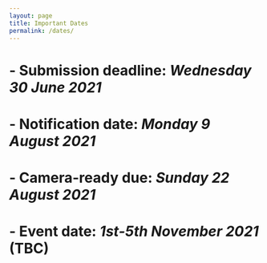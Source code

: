 ```yaml
---
layout: page
title: Important Dates
permalink: /dates/
---
```


# - **Submission deadline:**	*Wednesday 30 June 2021*
# - **Notification date:**	*Monday 9 August 2021*
# - **Camera-ready due:**	*Sunday 22 August 2021*
# - **Event date:**	*1st-5th November 2021* (TBC)
